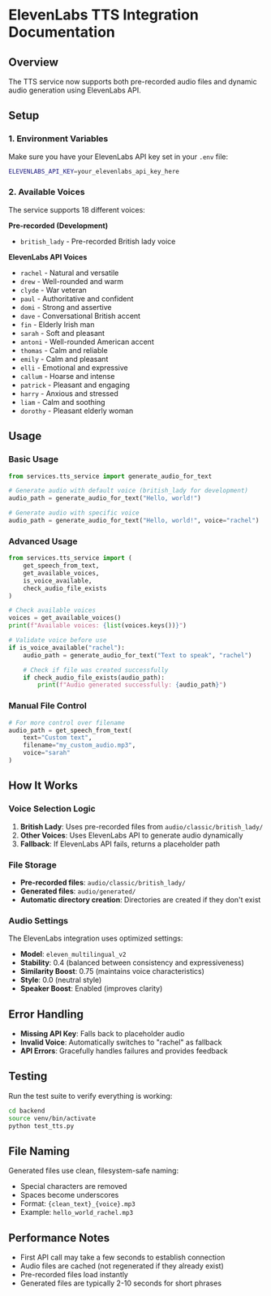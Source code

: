 # ElevenLabs TTS Integration Documentation

## Overview

The TTS service now supports both pre-recorded audio files and dynamic audio generation using ElevenLabs API.

## Setup

### 1. Environment Variables

Make sure you have your ElevenLabs API key set in your `.env` file:

```bash
ELEVENLABS_API_KEY=your_elevenlabs_api_key_here
```

### 2. Available Voices

The service supports 18 different voices:

**Pre-recorded (Development)**

- `british_lady` - Pre-recorded British lady voice

**ElevenLabs API Voices**

- `rachel` - Natural and versatile
- `drew` - Well-rounded and warm
- `clyde` - War veteran
- `paul` - Authoritative and confident
- `domi` - Strong and assertive
- `dave` - Conversational British accent
- `fin` - Elderly Irish man
- `sarah` - Soft and pleasant
- `antoni` - Well-rounded American accent
- `thomas` - Calm and reliable
- `emily` - Calm and pleasant
- `elli` - Emotional and expressive
- `callum` - Hoarse and intense
- `patrick` - Pleasant and engaging
- `harry` - Anxious and stressed
- `liam` - Calm and soothing
- `dorothy` - Pleasant elderly woman

## Usage

### Basic Usage

```python
from services.tts_service import generate_audio_for_text

# Generate audio with default voice (british_lady for development)
audio_path = generate_audio_for_text("Hello, world!")

# Generate audio with specific voice
audio_path = generate_audio_for_text("Hello, world!", voice="rachel")
```

### Advanced Usage

```python
from services.tts_service import (
    get_speech_from_text,
    get_available_voices,
    is_voice_available,
    check_audio_file_exists
)

# Check available voices
voices = get_available_voices()
print(f"Available voices: {list(voices.keys())}")

# Validate voice before use
if is_voice_available("rachel"):
    audio_path = generate_audio_for_text("Text to speak", "rachel")

    # Check if file was created successfully
    if check_audio_file_exists(audio_path):
        print(f"Audio generated successfully: {audio_path}")
```

### Manual File Control

```python
# For more control over filename
audio_path = get_speech_from_text(
    text="Custom text",
    filename="my_custom_audio.mp3",
    voice="sarah"
)
```

## How It Works

### Voice Selection Logic

1. **British Lady**: Uses pre-recorded files from `audio/classic/british_lady/`
2. **Other Voices**: Uses ElevenLabs API to generate audio dynamically
3. **Fallback**: If ElevenLabs API fails, returns a placeholder path

### File Storage

- **Pre-recorded files**: `audio/classic/british_lady/`
- **Generated files**: `audio/generated/`
- **Automatic directory creation**: Directories are created if they don't exist

### Audio Settings

The ElevenLabs integration uses optimized settings:

- **Model**: `eleven_multilingual_v2`
- **Stability**: 0.4 (balanced between consistency and expressiveness)
- **Similarity Boost**: 0.75 (maintains voice characteristics)
- **Style**: 0.0 (neutral style)
- **Speaker Boost**: Enabled (improves clarity)

## Error Handling

- **Missing API Key**: Falls back to placeholder audio
- **Invalid Voice**: Automatically switches to "rachel" as fallback
- **API Errors**: Gracefully handles failures and provides feedback

## Testing

Run the test suite to verify everything is working:

```bash
cd backend
source venv/bin/activate
python test_tts.py
```

## File Naming

Generated files use clean, filesystem-safe naming:

- Special characters are removed
- Spaces become underscores
- Format: `{clean_text}_{voice}.mp3`
- Example: `hello_world_rachel.mp3`

## Performance Notes

- First API call may take a few seconds to establish connection
- Audio files are cached (not regenerated if they already exist)
- Pre-recorded files load instantly
- Generated files are typically 2-10 seconds for short phrases
